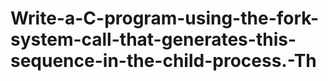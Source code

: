 # Write-a-C-program-using-the-fork-system-call-that-generates-this-sequence-in-the-child-process.-Th